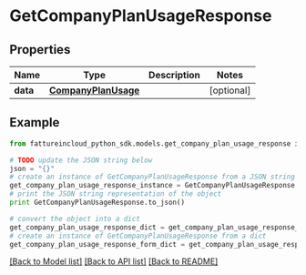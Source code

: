 # GetCompanyPlanUsageResponse



## Properties

Name | Type | Description | Notes
------------ | ------------- | ------------- | -------------
**data** | [**CompanyPlanUsage**](CompanyPlanUsage.md) |  | [optional] 

## Example

```python
from fattureincloud_python_sdk.models.get_company_plan_usage_response import GetCompanyPlanUsageResponse

# TODO update the JSON string below
json = "{}"
# create an instance of GetCompanyPlanUsageResponse from a JSON string
get_company_plan_usage_response_instance = GetCompanyPlanUsageResponse.from_json(json)
# print the JSON string representation of the object
print GetCompanyPlanUsageResponse.to_json()

# convert the object into a dict
get_company_plan_usage_response_dict = get_company_plan_usage_response_instance.to_dict()
# create an instance of GetCompanyPlanUsageResponse from a dict
get_company_plan_usage_response_form_dict = get_company_plan_usage_response.from_dict(get_company_plan_usage_response_dict)
```
[[Back to Model list]](../README.md#documentation-for-models) [[Back to API list]](../README.md#documentation-for-api-endpoints) [[Back to README]](../README.md)


